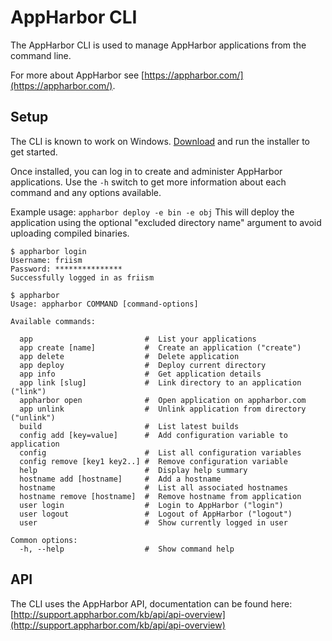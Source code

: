 # AppHarbor CLI

The AppHarbor CLI is used to manage AppHarbor applications from the command line.

For more about AppHarbor see [https://appharbor.com/](https://appharbor.com/).

## Setup

The CLI is known to work on Windows. [Download](https://github.com/appharbor/appharbor-cli/downloads) and run the installer to get started.

Once installed, you can log in to create and administer AppHarbor applications. Use the `-h` switch to
get more information about each command and any options available.

Example usage: `appharbor deploy -e bin -e obj`
This will deploy the application using the optional "excluded directory name" argument
to avoid uploading compiled binaries.

	$ appharbor login
	Username: friism
	Password: ***************
	Successfully logged in as friism

	$ appharbor
	Usage: appharbor COMMAND [command-options]

	Available commands:

	  app                         #  List your applications
	  app create [name]           #  Create an application ("create")
	  app delete                  #  Delete application
	  app deploy                  #  Deploy current directory
	  app info                    #  Get application details
	  app link [slug]             #  Link directory to an application ("link")
	  appharbor open              #  Open application on appharbor.com
	  app unlink                  #  Unlink application from directory ("unlink")
	  build                       #  List latest builds
	  config add [key=value]      #  Add configuration variable to application
	  config                      #  List all configuration variables
	  config remove [key1 key2..] #  Remove configuration variable
	  help                        #  Display help summary
	  hostname add [hostname]     #  Add a hostname
	  hostname                    #  List all associated hostnames
	  hostname remove [hostname]  #  Remove hostname from application
	  user login                  #  Login to AppHarbor ("login")
	  user logout                 #  Logout of AppHarbor ("logout")
	  user                        #  Show currently logged in user

	Common options:
	  -h, --help                  #  Show command help

## API

The CLI uses the AppHarbor API, documentation can be found here: [http://support.appharbor.com/kb/api/api-overview](http://support.appharbor.com/kb/api/api-overview)